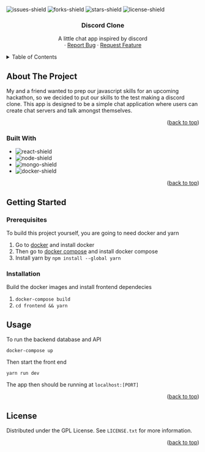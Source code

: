 <a name="readme-top"></a>

![issues-shield]
![forks-shield]
![stars-shield]
![license-shield]

<h3 align="center">Discord Clone</h3>

  <p align="center">
    A little chat app inspired by discord
    <br />
    ·
    <a href="https://github.com/MagnusChase03/DiscordClone/issues">Report Bug</a>
    ·
    <a href="https://github.com/MagnusChase03/DiscordClone/issues">Request Feature</a>
  </p>
</div>

<details>
  <summary>Table of Contents</summary>
  <ol>
    <li>
      <a href="#about-the-project">About The Project</a>
      <ul>
        <li><a href="#built-with">Built With</a></li>
      </ul>
    </li>
    <li>
      <a href="#getting-started">Getting Started</a>
      <ul>
        <li><a href="#prerequisites">Prerequisites</a></li>
        <li><a href="#installation">Installation</a></li>
      </ul>
    </li>
    <li><a href="#usage">Usage</a></li>
    <li><a href="#license">License</a></li>
  </ol>
</details>

## About The Project

My and a friend wanted to prep our javascript skills for an upcoming hackathon, so we decided to put our skills to the test making a discord clone. This app is designed to be a simple chat application where users can create chat servers and talk amongst themselves.

<p align="right">(<a href="#readme-top">back to top</a>)</p>

### Built With

* ![react-shield]
* ![node-shield]
* ![mongo-shield]
* ![docker-shield]

<p align="right">(<a href="#readme-top">back to top</a>)</p>

## Getting Started

### Prerequisites

To build this project yourself, you are going to need docker and yarn

1) Go to [docker](https://docs.docker.com/engine/install/) and install docker
2) Then go to [docker compose](https://docs.docker.com/compose/install/) and install docker compose
3) Install yarn by `npm install --global yarn`

### Installation

Build the docker images and install frontend dependecies

1) `docker-compose build`
2) `cd frontend && yarn`


## Usage

To run the backend database and API

```
docker-compose up
```

Then start the front end

```
yarn run dev
```

The app then should be running at `localhost:[PORT]`

<p align="right">(<a href="#readme-top">back to top</a>)</p>

<!-- LICENSE -->
## License

Distributed under the GPL License. See `LICENSE.txt` for more information.

<p align="right">(<a href="#readme-top">back to top</a>)</p>

[issues-shield]: https://img.shields.io/github/issues/MagnusChase03/DiscordClone?style=for-the-badge
[forks-shield]: https://img.shields.io/github/forks/MagnusChase03/DiscordClone?style=for-the-badge
[stars-shield]: https://img.shields.io/github/stars/MagnusChase03/DiscordClone?style=for-the-badge
[license-shield]: https://img.shields.io/github/license/magnuschase03/DiscordClone?style=for-the-badge
[node-shield]: https://img.shields.io/badge/NodeJS-20232A?style=for-the-badge&logo=node.js
[mongo-shield]: https://img.shields.io/badge/MongoDB-20232A?style=for-the-badge&logo=mongodb
[react-shield]: https://img.shields.io/badge/React-20232A?style=for-the-badge&logo=react
[docker-shield]: https://img.shields.io/badge/Docker-20232A?style=for-the-badge&logo=docker
